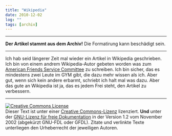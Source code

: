 ```yaml
---
title: "Wikipedia"
date: 2010-12-02
log: ""
tags: [archiv]
---
```

<hr><b>Der Artikel stammt aus dem Archiv!</b> Die Formatirung kann beschädigt sein.<hr>
Ich hab seid längerer Zeit mal wieder ein Artikel in Wikipedia geschrieben. Ich bin von einem andrem Wikipedia-Autor gebeten worden was zum <a href="http://de.wikipedia.org/wiki/American_Friends_Service_Committee">American Friends Service Committee</a> zu schreiben.
<!--break-->
 Ich bin sicher, das es mindestens zwei Leute im GYM gibt, die dazu mehr wissen als ich. Aber gut, wenn sich kein andere erbarmt, schriebt ich halt mal was dazu. Aber das gute an Wikipedia ist ja, das es jedem Frei steht, den Artikel zu verbessern.  

<hr />
<p><a href="http://creativecommons.org/licenses/by-sa/3.0/de/" rel="license"><img src="http://i.creativecommons.org/l/by-sa/3.0/de/88x31.png" style="border-width: 0pt;" alt="Creative Commons License" /></a> <br />
Dieser <span rel="dc:type" href="http://purl.org/dc/dcmitype/Text" xmlns:dc="http://purl.org/dc/elements/1.1/">Text</span> ist unter einer <a href="http://creativecommons.org/licenses/by-sa/3.0/de/" rel="license">Creative Commons-Lizenz</a> lizenziert. <b>Und</b> unter der <a href="http://de.wikipedia.org/wiki/GFDL">GNU-Lizenz f&uuml;r freie Dokumentation</a> in der Version 1.2 vom November 2002 (abgek&uuml;rzt GNU-FDL oder GFDL). Zitate und verlinkte Texte unterliegen den Urheberrecht der jeweiligen Autoren.</p>
